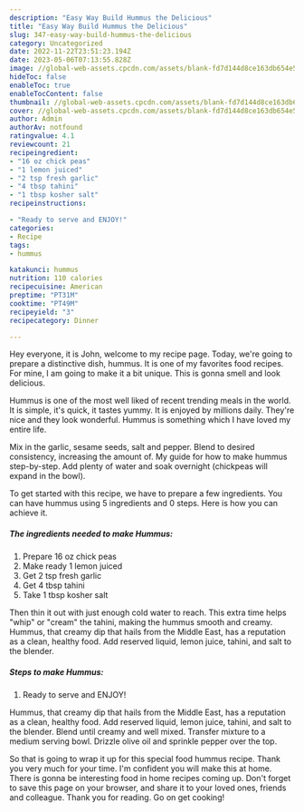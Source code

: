 ```yaml
---
description: "Easy Way Build Hummus the Delicious"
title: "Easy Way Build Hummus the Delicious"
slug: 347-easy-way-build-hummus-the-delicious
category: Uncategorized
date: 2022-11-22T23:51:23.194Z
date: 2023-05-06T07:13:55.828Z
image: //global-web-assets.cpcdn.com/assets/blank-fd7d144d8ce163db654e5a02c40b08a2775adb7897d16e4062681dc7e1b2800f.png
hideToc: false
enableToc: true
enableTocContent: false
thumbnail: //global-web-assets.cpcdn.com/assets/blank-fd7d144d8ce163db654e5a02c40b08a2775adb7897d16e4062681dc7e1b2800f.png
cover: //global-web-assets.cpcdn.com/assets/blank-fd7d144d8ce163db654e5a02c40b08a2775adb7897d16e4062681dc7e1b2800f.png
author: Admin
authorAv: notfound
ratingvalue: 4.1
reviewcount: 21
recipeingredient:
- "16 oz chick peas"
- "1 lemon juiced"
- "2 tsp fresh garlic"
- "4 tbsp tahini"
- "1 tbsp kosher salt"
recipeinstructions:

- "Ready to serve and ENJOY!"
categories:
- Recipe
tags:
- hummus

katakunci: hummus 
nutrition: 110 calories
recipecuisine: American
preptime: "PT31M"
cooktime: "PT49M"
recipeyield: "3"
recipecategory: Dinner

---
```



Hey everyone, it is John, welcome to my recipe page. Today, we're going to prepare a distinctive dish, hummus. It is one of my favorites food recipes. For mine, I am going to make it a bit unique. This is gonna smell and look delicious.

Hummus is one of the most well liked of recent trending meals in the world. It is simple, it's quick, it tastes yummy. It is enjoyed by millions daily. They're nice and they look wonderful. Hummus is something which I have loved my entire life.

Mix in the garlic, sesame seeds, salt and pepper. Blend to desired consistency, increasing the amount of. My guide for how to make hummus step-by-step. Add plenty of water and soak overnight (chickpeas will expand in the bowl).


To get started with this recipe, we have to prepare a few ingredients. You can have hummus using 5 ingredients and 0 steps. Here is how you can achieve it.

<!--inarticleads1-->

##### The ingredients needed to make Hummus:

1. Prepare 16 oz chick peas
1. Make ready 1 lemon juiced
1. Get 2 tsp fresh garlic
1. Get 4 tbsp tahini
1. Take 1 tbsp kosher salt


Then thin it out with just enough cold water to reach. This extra time helps &#34;whip&#34; or &#34;cream&#34; the tahini, making the hummus smooth and creamy. Hummus, that creamy dip that hails from the Middle East, has a reputation as a clean, healthy food. Add reserved liquid, lemon juice, tahini, and salt to the blender. 

<!--inarticleads2-->

##### Steps to make Hummus:


1. Ready to serve and ENJOY!

Hummus, that creamy dip that hails from the Middle East, has a reputation as a clean, healthy food. Add reserved liquid, lemon juice, tahini, and salt to the blender. Blend until creamy and well mixed. Transfer mixture to a medium serving bowl. Drizzle olive oil and sprinkle pepper over the top. 

So that is going to wrap it up for this special food hummus recipe. Thank you very much for your time. I'm confident you will make this at home. There is gonna be interesting food in home recipes coming up. Don't forget to save this page on your browser, and share it to your loved ones, friends and colleague. Thank you for reading. Go on get cooking!
